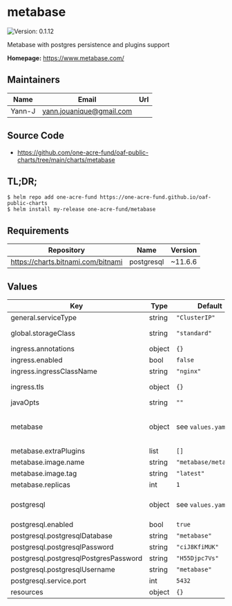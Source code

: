 # metabase

![Version: 0.1.12](https://img.shields.io/badge/Version-0.1.11-informational?style=flat-square)

Metabase with postgres persistence and plugins support

**Homepage:** <https://www.metabase.com/>

## Maintainers

| Name | Email | Url |
| ---- | ------ | --- |
| Yann-J | <yann.jouanique@gmail.com> |  |

## Source Code

* <https://github.com/one-acre-fund/oaf-public-charts/tree/main/charts/metabase>

## TL;DR;

```console
$ helm repo add one-acre-fund https://one-acre-fund.github.io/oaf-public-charts
$ helm install my-release one-acre-fund/metabase
```

## Requirements

| Repository | Name | Version |
|------------|------|---------|
| https://charts.bitnami.com/bitnami | postgresql | ~11.6.6 |

## Values

| Key | Type | Default | Description |
|-----|------|---------|-------------|
| general.serviceType | string | `"ClusterIP"` | Used for all published services |
| global.storageClass | string | `"standard"` | This will be used on all pods for all PVCs, including dependencies (postgres) |
| ingress.annotations | object | `{}` | Dictionary of ingress annotations |
| ingress.enabled | bool | `false` | Install ingress? |
| ingress.ingressClassName | string | `"nginx"` | Name of the ingress class to use |
| ingress.tls | object | `{}` | Ingress TLS settings, passed directly to ingress definition |
| javaOpts | string | `""` |  |
| metabase | object | see `values.yaml` | See https://www.metabase.com/docs/latest/operations-guide/running-metabase-on-docker.html for more details |
| metabase.extraPlugins | list | `[]` | Array of URLs to download extra plugins from (jar files) |
| metabase.image.name | string | `"metabase/metabase"` | Metabase image name |
| metabase.image.tag | string | `"latest"` | Metabase image tag |
| metabase.replicas | int | `1` | Replica count |
| postgresql | object | see `values.yaml` | Postgres config See https://artifacthub.io/packages/helm/bitnami/postgresql for docs |
| postgresql.enabled | bool | `true` | Install postgres? |
| postgresql.postgresqlDatabase | string | `"metabase"` | Database to create and use |
| postgresql.postgresqlPassword | string | `"ciJ8KfiMUK"` | Application password |
| postgresql.postgresqlPostgresPassword | string | `"H55Djpc7Vs"` | Password for the `postgres` user |
| postgresql.postgresqlUsername | string | `"metabase"` | Application username |
| postgresql.service.port | int | `5432` | Postgres port |
| resources | object | `{}` |  |